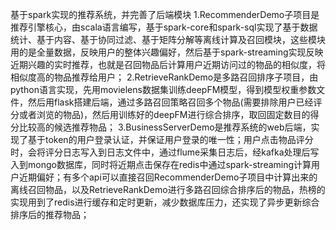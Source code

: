 基于spark实现的推荐系统，并完善了后端模块 
1.RecommenderDemo子项目是推荐引擎核心，由scala语言编写，基于spark-core和spark-sql实现了基于数据统计、基于内容、基于协同过滤、基于矩阵分解等离线计算及召回模块，这些模块用的是全量数据，反映用户的整体兴趣偏好，然后基于spark-streaming实现反映近期兴趣的实时推荐，也就是召回物品后计算用户近期访问过的物品的相似度，将相似度高的物品推荐给用户； 
2.RetrieveRankDemo是多路召回排序子项目，由python语言实现，先用movielens数据集训练deepFM模型，得到模型权重参数文件，然后用flask搭建后端，通过多路召回策略召回多个物品(需要排除用户已经评分或者浏览的物品)，然后用训练好的deepFM进行综合排序，取回固定数目的得分比较高的候选推荐物品； 
3.BusinessServerDemo是推荐系统的web后端，实现了基于token的用户登录认证，并保证用户登录的唯一性；用户点击物品评分时，会将评分日志写入到日志文件中，通过flume采集日志后，经kafka处理后写入到mongo数据库，同时将近期点击保存在redis中通过spark-streaming计算用户近期偏好；有多个api可以直接召回RecommenderDemo子项目中计算出来的离线召回物品，以及RetrieveRankDemo进行多路召回综合排序后的物品，热榜的实现用到了redis进行缓存和定时更新，减少数据库压力，还实现了异步更新综合排序后的推荐物品；